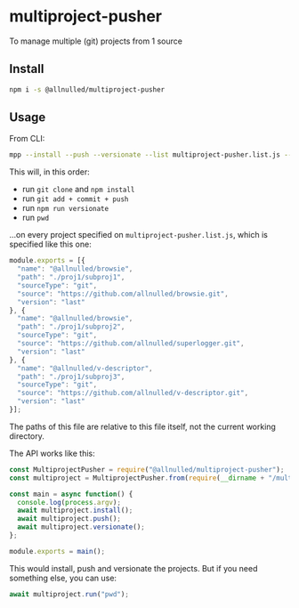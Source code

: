 # multiproject-pusher

To manage multiple (git) projects from 1 source

## Install

```sh
npm i -s @allnulled/multiproject-pusher
```

## Usage

From CLI:

```sh
mpp --install --push --versionate --list multiproject-pusher.list.js --command pwd
```

This will, in this order:

  - run `git clone` and `npm install`
  - run `git add + commit + push`
  - run `npm run versionate`
  - run `pwd`
  
...on every project specified on `multiproject-pusher.list.js`, which is specified like this one:

```js
module.exports = [{
  "name": "@allnulled/browsie",
  "path": "./proj1/subproj1",
  "sourceType": "git",
  "source": "https://github.com/allnulled/browsie.git",
  "version": "last"
}, {
  "name": "@allnulled/browsie",
  "path": "./proj1/subproj2",
  "sourceType": "git",
  "source": "https://github.com/allnulled/superlogger.git",
  "version": "last"
}, {
  "name": "@allnulled/v-descriptor",
  "path": "./proj1/subproj3",
  "sourceType": "git",
  "source": "https://github.com/allnulled/v-descriptor.git",
  "version": "last"
}];
```

The paths of this file are relative to this file itself, not the current working directory.

The API works like this:

```js
const MultiprojectPusher = require("@allnulled/multiproject-pusher");
const multiproject = MultiprojectPusher.from(require(__dirname + "/multiproject-list.js"), __dirname);

const main = async function() {
  console.log(process.argv);
  await multiproject.install();
  await multiproject.push();
  await multiproject.versionate();
};

module.exports = main();
```

This would install, push and versionate the projects. But if you need something else, you can use:

```js
await multiproject.run("pwd");
```

